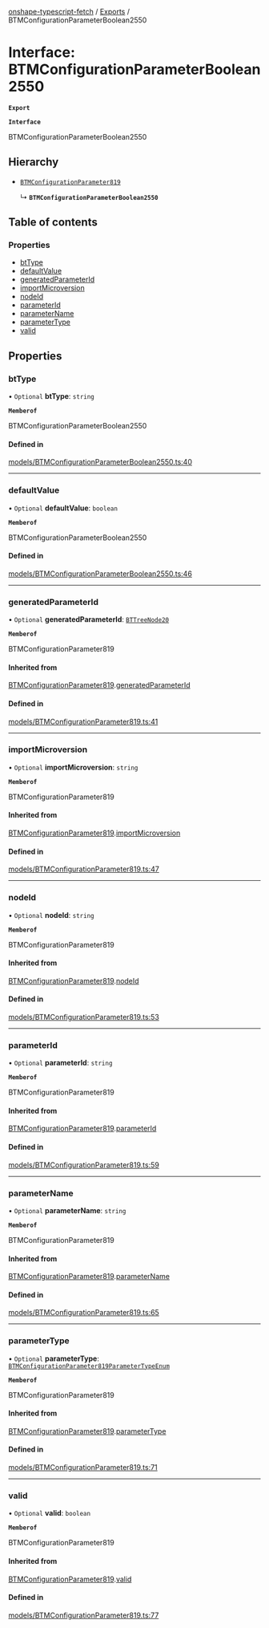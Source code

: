 [onshape-typescript-fetch](../README.md) / [Exports](../modules.md) / BTMConfigurationParameterBoolean2550

# Interface: BTMConfigurationParameterBoolean2550

**`Export`**

**`Interface`**

BTMConfigurationParameterBoolean2550

## Hierarchy

- [`BTMConfigurationParameter819`](BTMConfigurationParameter819.md)

  ↳ **`BTMConfigurationParameterBoolean2550`**

## Table of contents

### Properties

- [btType](BTMConfigurationParameterBoolean2550.md#bttype)
- [defaultValue](BTMConfigurationParameterBoolean2550.md#defaultvalue)
- [generatedParameterId](BTMConfigurationParameterBoolean2550.md#generatedparameterid)
- [importMicroversion](BTMConfigurationParameterBoolean2550.md#importmicroversion)
- [nodeId](BTMConfigurationParameterBoolean2550.md#nodeid)
- [parameterId](BTMConfigurationParameterBoolean2550.md#parameterid)
- [parameterName](BTMConfigurationParameterBoolean2550.md#parametername)
- [parameterType](BTMConfigurationParameterBoolean2550.md#parametertype)
- [valid](BTMConfigurationParameterBoolean2550.md#valid)

## Properties

### btType

• `Optional` **btType**: `string`

**`Memberof`**

BTMConfigurationParameterBoolean2550

#### Defined in

[models/BTMConfigurationParameterBoolean2550.ts:40](https://github.com/toebes/onshape-typescript-fetch/blob/3e11ae1/models/BTMConfigurationParameterBoolean2550.ts#L40)

___

### defaultValue

• `Optional` **defaultValue**: `boolean`

**`Memberof`**

BTMConfigurationParameterBoolean2550

#### Defined in

[models/BTMConfigurationParameterBoolean2550.ts:46](https://github.com/toebes/onshape-typescript-fetch/blob/3e11ae1/models/BTMConfigurationParameterBoolean2550.ts#L46)

___

### generatedParameterId

• `Optional` **generatedParameterId**: [`BTTreeNode20`](BTTreeNode20.md)

**`Memberof`**

BTMConfigurationParameter819

#### Inherited from

[BTMConfigurationParameter819](BTMConfigurationParameter819.md).[generatedParameterId](BTMConfigurationParameter819.md#generatedparameterid)

#### Defined in

[models/BTMConfigurationParameter819.ts:41](https://github.com/toebes/onshape-typescript-fetch/blob/3e11ae1/models/BTMConfigurationParameter819.ts#L41)

___

### importMicroversion

• `Optional` **importMicroversion**: `string`

**`Memberof`**

BTMConfigurationParameter819

#### Inherited from

[BTMConfigurationParameter819](BTMConfigurationParameter819.md).[importMicroversion](BTMConfigurationParameter819.md#importmicroversion)

#### Defined in

[models/BTMConfigurationParameter819.ts:47](https://github.com/toebes/onshape-typescript-fetch/blob/3e11ae1/models/BTMConfigurationParameter819.ts#L47)

___

### nodeId

• `Optional` **nodeId**: `string`

**`Memberof`**

BTMConfigurationParameter819

#### Inherited from

[BTMConfigurationParameter819](BTMConfigurationParameter819.md).[nodeId](BTMConfigurationParameter819.md#nodeid)

#### Defined in

[models/BTMConfigurationParameter819.ts:53](https://github.com/toebes/onshape-typescript-fetch/blob/3e11ae1/models/BTMConfigurationParameter819.ts#L53)

___

### parameterId

• `Optional` **parameterId**: `string`

**`Memberof`**

BTMConfigurationParameter819

#### Inherited from

[BTMConfigurationParameter819](BTMConfigurationParameter819.md).[parameterId](BTMConfigurationParameter819.md#parameterid)

#### Defined in

[models/BTMConfigurationParameter819.ts:59](https://github.com/toebes/onshape-typescript-fetch/blob/3e11ae1/models/BTMConfigurationParameter819.ts#L59)

___

### parameterName

• `Optional` **parameterName**: `string`

**`Memberof`**

BTMConfigurationParameter819

#### Inherited from

[BTMConfigurationParameter819](BTMConfigurationParameter819.md).[parameterName](BTMConfigurationParameter819.md#parametername)

#### Defined in

[models/BTMConfigurationParameter819.ts:65](https://github.com/toebes/onshape-typescript-fetch/blob/3e11ae1/models/BTMConfigurationParameter819.ts#L65)

___

### parameterType

• `Optional` **parameterType**: [`BTMConfigurationParameter819ParameterTypeEnum`](../modules.md#btmconfigurationparameter819parametertypeenum-1)

**`Memberof`**

BTMConfigurationParameter819

#### Inherited from

[BTMConfigurationParameter819](BTMConfigurationParameter819.md).[parameterType](BTMConfigurationParameter819.md#parametertype)

#### Defined in

[models/BTMConfigurationParameter819.ts:71](https://github.com/toebes/onshape-typescript-fetch/blob/3e11ae1/models/BTMConfigurationParameter819.ts#L71)

___

### valid

• `Optional` **valid**: `boolean`

**`Memberof`**

BTMConfigurationParameter819

#### Inherited from

[BTMConfigurationParameter819](BTMConfigurationParameter819.md).[valid](BTMConfigurationParameter819.md#valid)

#### Defined in

[models/BTMConfigurationParameter819.ts:77](https://github.com/toebes/onshape-typescript-fetch/blob/3e11ae1/models/BTMConfigurationParameter819.ts#L77)
